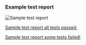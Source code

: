 ### Example test report

![Sample test report](https://imgur.com/a/nUvD1)

[Sample test report all tests passed,](https://imgur.com/a/nUvD1)

[Sample test report some tests failed!](https://imgur.com/a/T5bEf)